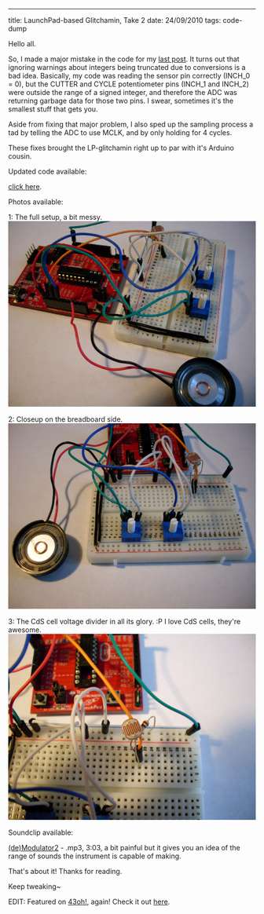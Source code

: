 ---
title: LaunchPad-based Glitchamin, Take 2
date: 24/09/2010
tags: code-dump

Hello all.

So, I made a major mistake in the code for my [last post](/?c=16). It turns out that ignoring warnings about integers being truncated due to conversions is a bad idea. Basically, my code was reading the sensor pin correctly (INCH_0 = 0), but the CUTTER and CYCLE potentiometer pins (INCH_1 and INCH_2) were outside the range of a signed integer, and therefore the ADC was returning garbage data for those two pins. I swear, sometimes it's the smallest stuff that gets you.

Aside from fixing that major problem, I also sped up the sampling process a tad by telling the ADC to use MCLK, and by only holding for 4 cycles.

These fixes brought the LP-glitchamin right up to par with it's Arduino cousin.

Updated code available:

[click here](https://github.com/gatesphere/blog-resources/raw/master/downloads/source/launchpadglitchamin2.c).

Photos available:

1: The full setup, a bit messy.
![1](https://github.com/gatesphere/blog-resources/raw/master/downloads/images/launchpadglitchamin/LaunchPadGlitchamin_01.png)

2: Closeup on the breadboard side.
![2](https://github.com/gatesphere/blog-resources/raw/master/downloads/images/launchpadglitchamin/LaunchPadGlitchamin_02.png)

3: The CdS cell voltage divider in all its glory. :P I love CdS cells, they're awesome.
![3](https://github.com/gatesphere/blog-resources/raw/master/downloads/images/launchpadglitchamin/LaunchPadGlitchamin_03.png)

Soundclip available:

[(de)Modulator2](https://github.com/gatesphere/blog-resources/raw/master/downloads/sounds/deModulator2.mp3) - .mp3, 3:03, a bit painful but it gives you an idea of the range of sounds the instrument is capable of making.

That's about it! Thanks for reading.

Keep tweaking~

EDIT: Featured on [43oh!](http://43oh.com/), again! Check it out [here](http://www.43oh.com/2010/09/make-noise-with-the-launchpad-do-a-led-zep/). 

